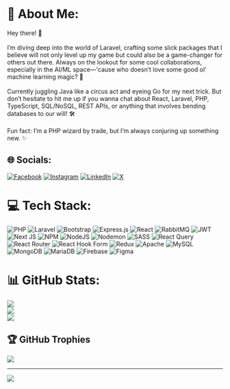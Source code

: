 # 💫 About Me:
Hey there! 👋<br><br>I’m diving deep into the world of Laravel, crafting some slick packages that I believe will not only level up my game but could also be a game-changer for others out there. Always on the lookout for some cool collaborations, especially in the AI/ML space—'cause who doesn’t love some good ol’ machine learning magic? 🤖<br><br>Currently juggling Java like a circus act and eyeing Go for my next trick. But don’t hesitate to hit me up if you wanna chat about React, Laravel, PHP, TypeScript, SQL/NoSQL, REST APIs, or anything that involves bending databases to our will! 🛠️<br><br>Fun fact: I’m a PHP wizard by trade, but I’m always conjuring up something new. ✨


## 🌐 Socials:
[![Facebook](https://img.shields.io/badge/Facebook-%231877F2.svg?logo=Facebook&logoColor=white)](https://facebook.com/yasuo) [![Instagram](https://img.shields.io/badge/Instagram-%23E4405F.svg?logo=Instagram&logoColor=white)](https://instagram.com/yassine_afaila) [![LinkedIn](https://img.shields.io/badge/LinkedIn-%230077B5.svg?logo=linkedin&logoColor=white)](https://linkedin.com/in/yassineafaila) [![X](https://img.shields.io/badge/X-black.svg?logo=X&logoColor=white)](https://x.com/yassineafaila) 

# 💻 Tech Stack:
![PHP](https://img.shields.io/badge/php-%23777BB4.svg?style=for-the-badge&logo=php&logoColor=white) ![Laravel](https://img.shields.io/badge/laravel-%23FF2D20.svg?style=for-the-badge&logo=laravel&logoColor=white) ![Bootstrap](https://img.shields.io/badge/bootstrap-%238511FA.svg?style=for-the-badge&logo=bootstrap&logoColor=white) ![Express.js](https://img.shields.io/badge/express.js-%23404d59.svg?style=for-the-badge&logo=express&logoColor=%2361DAFB) ![React](https://img.shields.io/badge/react-%2320232a.svg?style=for-the-badge&logo=react&logoColor=%2361DAFB) ![RabbitMQ](https://img.shields.io/badge/rabbitmq-FF6600?style=for-the-badge&logo=rabbitmq&logoColor=white) ![JWT](https://img.shields.io/badge/JWT-black?style=for-the-badge&logo=JSON%20web%20tokens) ![Next JS](https://img.shields.io/badge/Next-black?style=for-the-badge&logo=next.js&logoColor=white) ![NPM](https://img.shields.io/badge/NPM-%23CB3837.svg?style=for-the-badge&logo=npm&logoColor=white) ![NodeJS](https://img.shields.io/badge/node.js-6DA55F?style=for-the-badge&logo=node.js&logoColor=white) ![Nodemon](https://img.shields.io/badge/NODEMON-%23323330.svg?style=for-the-badge&logo=nodemon&logoColor=%BBDEAD) ![SASS](https://img.shields.io/badge/SASS-hotpink.svg?style=for-the-badge&logo=SASS&logoColor=white) ![React Query](https://img.shields.io/badge/-React%20Query-FF4154?style=for-the-badge&logo=react%20query&logoColor=white) ![React Router](https://img.shields.io/badge/React_Router-CA4245?style=for-the-badge&logo=react-router&logoColor=white) ![React Hook Form](https://img.shields.io/badge/React%20Hook%20Form-%23EC5990.svg?style=for-the-badge&logo=reacthookform&logoColor=white) ![Redux](https://img.shields.io/badge/redux-%23593d88.svg?style=for-the-badge&logo=redux&logoColor=white) ![Apache](https://img.shields.io/badge/apache-%23D42029.svg?style=for-the-badge&logo=apache&logoColor=white) ![MySQL](https://img.shields.io/badge/mysql-4479A1.svg?style=for-the-badge&logo=mysql&logoColor=white) ![MongoDB](https://img.shields.io/badge/MongoDB-%234ea94b.svg?style=for-the-badge&logo=mongodb&logoColor=white) ![MariaDB](https://img.shields.io/badge/MariaDB-003545?style=for-the-badge&logo=mariadb&logoColor=white) ![Firebase](https://img.shields.io/badge/firebase-a08021?style=for-the-badge&logo=firebase&logoColor=ffcd34) ![Figma](https://img.shields.io/badge/figma-%23F24E1E.svg?style=for-the-badge&logo=figma&logoColor=white)
# 📊 GitHub Stats:
![](https://github-readme-stats.vercel.app/api?username=yassineafaila&theme=dark&hide_border=false&include_all_commits=true&count_private=false)<br/>
![](https://github-readme-streak-stats.herokuapp.com/?user=yassineafaila&theme=dark&hide_border=false)<br/>
![](https://github-readme-stats.vercel.app/api/top-langs/?username=yassineafaila&theme=dark&hide_border=false&include_all_commits=true&count_private=false&layout=compact)

## 🏆 GitHub Trophies
![](https://github-profile-trophy.vercel.app/?username=yassineafaila&theme=radical&no-frame=false&no-bg=true&margin-w=4)

---
[![](https://visitcount.itsvg.in/api?id=yassineafaila&icon=0&color=0)](https://visitcount.itsvg.in)

<!-- Proudly created with GPRM ( https://gprm.itsvg.in ) -->
